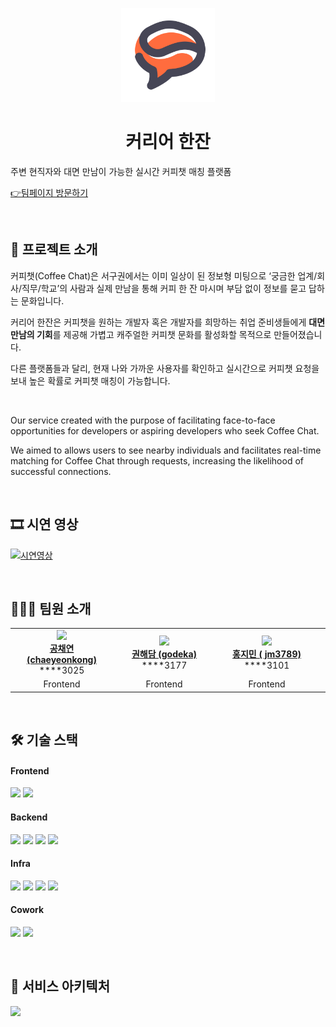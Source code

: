 <p align="center">
  <img src="https://github.com/kookmin-sw/capstone-2024-17/blob/pages/docs/assets/logo.png?raw=true" width="150">
</p>
<h1 align="center">커리어 한잔</h1>

주변 현직자와 대면 만남이 가능한 실시간 커피챗 매칭 플랫폼

[👉팀페이지 방문하기](https://kookmin-sw.github.io/capstone-2024-17)

<br>

## 📢 프로젝트 소개

커피챗(Coffee Chat)은 서구권에서는 이미 일상이 된 정보형 미팅으로 ‘궁금한 업계/회사/직무/학교’의 사람과 실제 만남을 통해 커피 한 잔 마시며 부담 없이 정보를 묻고 답하는 문화입니다.

커리어 한잔은 커피챗을 원하는 개발자 혹은 개발자를 희망하는 취업 준비생들에게 **대면 만남의 기회**를 제공해 가볍고 캐주얼한 커피챗 문화를 활성화할 목적으로 만들어졌습니다.

다른 플랫폼들과 달리, 현재 나와 가까운 사용자를 확인하고 실시간으로 커피챗 요청을 보내 높은 확률로 커피챗 매칭이 가능합니다.

<br>

Our service created with the purpose of facilitating face-to-face opportunities for developers or aspiring developers who seek Coffee Chat.

We aimed to allows users to see nearby individuals and facilitates real-time matching for Coffee Chat through requests, increasing the likelihood of successful connections.

<br>

## 🎞 시연 영상

[![시연영상](http://img.youtube.com/vi/_zXQykNYMlw/0.jpg)](https://youtu.be/_zXQykNYMlw)

<br>

## 👩🏻‍💻 팀원 소개

<table>
    <tr align="center">
        <td style="min-width: 150px;">
            <a href="https://github.com/chaeyeonkong">
              <img src="https://github.com/chaeyeonkong.png" width="100">
              <br />
              <b>공채연 (chaeyeonkong)</b>
            </a> 
            <br/>
              ****3025
        </td>
        <td style="min-width: 150px;">
            <a href="https://github.com/godeka">
              <img src="https://github.com/godeka.png" width="100">
              <br />
              <b>권해담 (godeka)</b>
            </a>
                       <br/>
              ****3177
        </td>
        <td style="min-width: 150px;">
            <a href="https://github.com/jm3789">
              <img src="https://github.com/jm3789.png" width="100">
              <br />
              <b>홍지민 (
jm3789)</b>
            </a> 
                       <br/>
              ****3101
        </td>
        <td style="min-width: 150px;">
            <a href="https://github.com/tmdtmdqorekf">
              <img src="https://github.com/tmdtmdqorekf.png" width="100">
              <br />
              <b>김승언 (tmdtmdqorekf)</b>
            </a> 
                       <br/>
              ****2677
        </td>
                <td style="min-width: 150px;">
            <a href="https://github.com/hyeesw">
              <img src="https://github.com/kookmin-sw/capstone-2024-17/assets/84231143/f326d94b-b3c4-49ca-a26f-508feda1ea5d" width="100">
              <br />
              <b>김혜은 (hyeesw)</b>
            </a> 
                       <br/>
              ****3360
        </td>
        <td style="min-width: 150px;">
            <a href="https://github.com/haram8009">
              <img src="https://github.com/haram8009.png" width="100">
              <br />
              <b>이하람 (haram8009)</b>
            </a> 
                       <br/>
              ****3066
        </td>
    </tr>
    <tr align="center">
        <td>
            Frontend
        </td>
        <td>
            Frontend
        </td>
        <td>
            Frontend
        </td>
                <td>
            Backend
        </td>
                <td>
            Backend
        </td>
                <td>
            Backend
        </td>
    </tr>
</table>

<br>

## 🛠️ 기술 스택

#### Frontend
<img src="https://img.shields.io/badge/dart-0175C2?style=for-the-badge&logo=dart&logoColor=white"> <img src="https://img.shields.io/badge/flutter-02569B?style=for-the-badge&logo=flutter&logoColor=white">

#### Backend
<img src="https://img.shields.io/badge/java-007396?style=for-the-badge&logo=java&logoColor=white"> <img src="https://img.shields.io/badge/springboot-6DB33F?style=for-the-badge&logo=springboot&logoColor=white"> <img src="https://img.shields.io/badge/FCM-FFCA28?style=for-the-badge&logo=firebase&logoColor=white"> <img src="https://img.shields.io/badge/docker-2496ED?style=for-the-badge&logo=docker&logoColor=white">

#### Infra
<img src="https://img.shields.io/badge/mysql-4479A1?style=for-the-badge&logo=mysql&logoColor=white"> <img src="https://img.shields.io/badge/redis-DC382D?style=for-the-badge&logo=redis&logoColor=white"/> <img src="https://img.shields.io/badge/sockjs-010101?style=for-the-badge&logoColor=white"/> <img src="https://img.shields.io/badge/stomp-010101?style=for-the-badge&logo=stomp&logoColor=white"/>

#### Cowork
<img src="https://img.shields.io/badge/github-181717?style=for-the-badge&logo=github&logoColor=white"> <img src="https://img.shields.io/badge/git-F05032?style=for-the-badge&logo=git&logoColor=white">

<br>

## 📑 서비스 아키텍처
<img src="https://github.com/kookmin-sw/capstone-2024-17/assets/119438312/7a3d9dc9-83f8-4b1b-a0b6-8ea9f8624a75" width=900px>

<br>

<!-- ### 4. 사용법

소스코드제출시 설치법이나 사용법을 작성하세요. -->

<!-- ### 5. 기타

추가적인 내용은 자유롭게 작성하세요. -->
